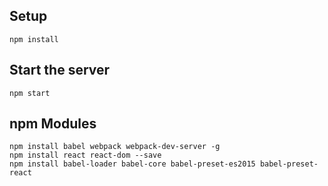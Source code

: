 Setup
---------------
```
npm install
```

Start the server
----------------
```
npm start
```

npm Modules
-----------
```
npm install babel webpack webpack-dev-server -g
npm install react react-dom --save
npm install babel-loader babel-core babel-preset-es2015 babel-preset-react
```
